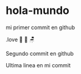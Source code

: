 # hola-mundo

mi primer commit en github

.love :icecream: :candy: :chair:

Segundo commit en github

Ultima linea en mi commit
